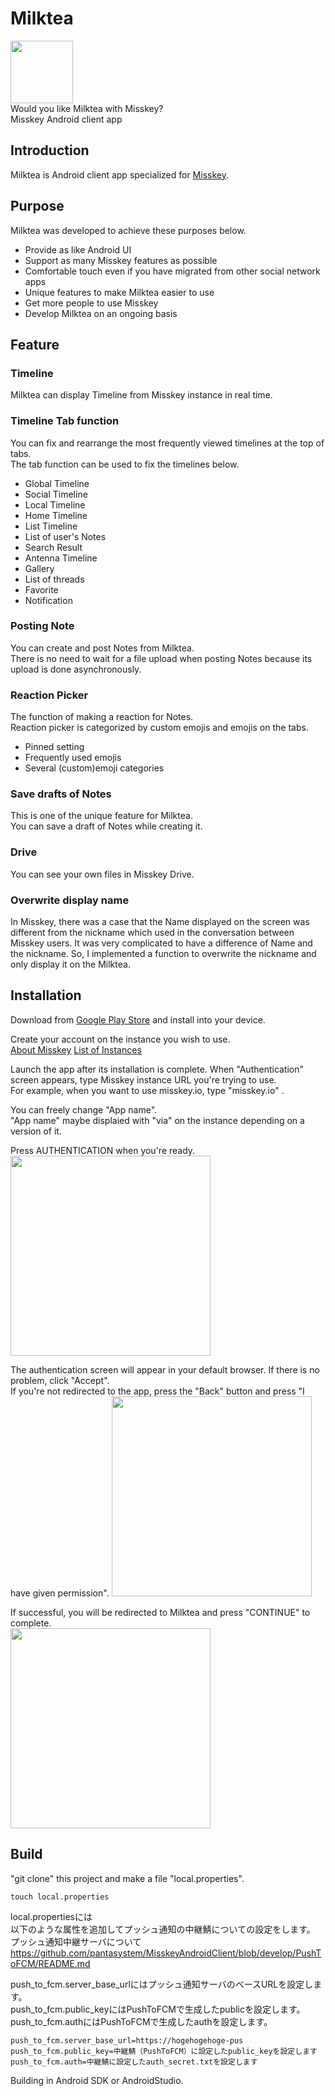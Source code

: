 # Milktea

<img src="https://github.com/Kinoshita0623/MisskeyAndroidClient/blob/master/app/src/main/ic_launcher-web.png?raw=true" width="100px">
<br>
Would you like Milktea with Misskey?<br>
Misskey Android client app<br>

## Introduction
Milktea is Android client app specialized for [Misskey](https://github.com/misskey-dev/misskey).<br>

## Purpose
Milktea was developed to achieve these purposes below.
- Provide as like Android UI
- Support as many Misskey features as possible
- Comfortable touch even if you have migrated from other social network apps 
- Unique features to make Milktea easier to use
- Get more people to use Misskey
- Develop Milktea on an ongoing basis

## Feature
### Timeline
Milktea can display Timeline from Misskey instance in real time.<br>

### Timeline Tab function
You can fix and rearrange the most frequently viewed timelines at the top of tabs.<br>
The tab function can be used to fix the timelines below.
- Global Timeline
- Social Timeline
- Local Timeline
- Home Timeline
- List Timeline
- List of user's Notes
- Search Result
- Antenna Timeline
- Gallery
- List of threads
- Favorite
- Notification
### Posting Note
You can create and post Notes from Milktea.<br>
There is no need to wait for a file upload when posting Notes because its upload is done asynchronously.<br>

### Reaction Picker
The function of making a reaction for Notes.<br>
Reaction picker is categorized by custom emojis and emojis on the tabs.<br>
- Pinned setting
- Frequently used emojis
- Several (custom)emoji categories

### Save drafts of Notes
This is one of the unique feature for Milktea.<br>
You can save a draft of Notes while creating it.
### Drive
You can see your own files in Misskey Drive.

### Overwrite display name
 In Misskey, there was a case that the Name displayed on the screen was different from the nickname which used in the conversation between Misskey users. It was very complicated to have a difference of Name and the nickname. So, I implemented a function to overwrite the nickname and only display it on the Milktea.<br>


## Installation
Download from [Google Play Store](https://play.google.com/store/apps/details?id=jp.panta.misskeyandroidclient) and install into your device.

Create your account on the instance you wish to use.<br>
[About Misskey](https://misskey-hub.net/en/docs/misskey.html)
[List of Instances](https://misskey-hub.net/en/instances.html)

Launch the app after its installation is complete.
When "Authentication" screen appears, type Misskey instance URL you're trying to use.<br>
For example, when you want to use misskey.io, type "misskey.io" .

You can freely change "App name".<br>
"App name" maybe displaied with "via" on the instance depending on a version of it.<br>

Press AUTHENTICATION when you're ready.<br>
<img src="https://user-images.githubusercontent.com/38454985/81928170-d03c8080-961f-11ea-8acc-b1d752d72de7.png" width="320px">

The authentication screen will appear in your default browser. If there is no problem, click "Accept".<br>
If you're not redirected to the app, press the "Back" button and press "I have given permission".
<img src="https://user-images.githubusercontent.com/38454985/81928454-3cb77f80-9620-11ea-839b-ea28962a0a92.png" width="320px">

If successful, you will be redirected to Milktea and press "CONTINUE" to complete.<br>
<img src="https://user-images.githubusercontent.com/38454985/81928572-6c668780-9620-11ea-800a-bbb03721ce8e.png" width="320px">

## Build

"git clone" this project and make a file "local.properties".<br>
```
touch local.properties
```
local.propertiesには<br>
以下のような属性を追加してプッシュ通知の中継鯖についての設定をします。<br>
プッシュ通知中継サーバについて<br>
https://github.com/pantasystem/MisskeyAndroidClient/blob/develop/PushToFCM/README.md<br>

push_to_fcm.server_base_urlにはプッシュ通知サーバのベースURLを設定します。<br>
push_to_fcm.public_keyにはPushToFCMで生成したpublicを設定します。<br>
push_to_fcm.authにはPushToFCMで生成したauthを設定します。

```
push_to_fcm.server_base_url=https://hogehogehoge-pus
push_to_fcm.public_key=中継鯖（PushToFCM）に設定したpublic_keyを設定します
push_to_fcm.auth=中継鯖に設定したauth_secret.txtを設定します
```
Building in Android SDK or AndroidStudio.
